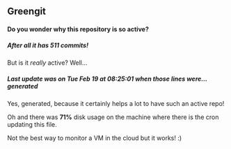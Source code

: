 ## Greengit

#### Do you wonder why this repository is so active?

##### After all it has 511 commits!

But is it *really* active? Well...

##### Last update was on Tue Feb 19 at 08:25:01 when those lines were... generated

Yes, generated, because it certainly helps a lot to have such an active repo!

Oh and there was **71%** disk usage on the machine
where there is the cron updating this file.

Not the best way to monitor a VM in the cloud but it works! :)
